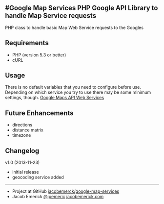 #Google Map Services
PHP Google API Library to handle Map Service requests
----------------------------------------------------------
PHP class to handle basic Map Web Service requests to the Googles


Requirements
------------------
- PHP (version 5.3 or better)
- cURL


Usage
------------------
There is no default variables that you need to configure before use.
Depending on which service you try to use there may be some minimum settings, though.
[Google Maps API Web Services](https://developers.google.com/maps/documentation/webservices/)


Future Enhancements
------------------
 - directions
 - distance matrix
 - timezone


Changelog
------------------
v1.0 (2013-11-23)
 - initial release
 - geocoding service added


------------------
 - Project at GitHub [jacobemerck/google-map-services](https://github.com/jacobemerick/google-map-services)
 - Jacob Emerick [@jpemeric](http://twitter.com/jpemeric) [jacobemerick.com](http://home.jacobemerick.com/)